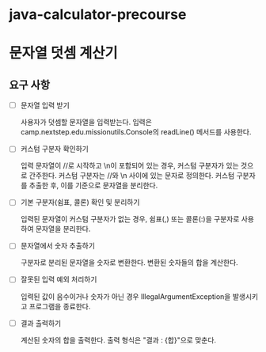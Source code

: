 # java-calculator-precourse

# 문자열 덧셈 계산기

## 요구 사항

- [ ] 문자열 입력 받기

  사용자가 덧셈할 문자열을 입력받는다.
  입력은 camp.nextstep.edu.missionutils.Console의 readLine() 메서드를 사용한다.


- [ ] 커스텀 구분자 확인하기

  입력 문자열이 //로 시작하고 \n이 포함되어 있는 경우, 커스텀 구분자가 있는 것으로 간주한다.
  커스텀 구분자는 //와 \n 사이에 있는 문자로 정의한다.
  커스텀 구분자를 추출한 후, 이를 기준으로 문자열을 분리한다.


- [ ] 기본 구분자(쉼표, 콜론) 확인 및 분리하기

  입력된 문자열이 커스텀 구분자가 없는 경우, 쉼표(,) 또는 콜론(:)을 구분자로 사용하여 문자열을 분리한다.


- [ ] 문자열에서 숫자 추출하기

  구분자로 분리된 문자열을 숫자로 변환한다.
  변환된 숫자들의 합을 계산한다.


- [ ] 잘못된 입력 예외 처리하기

  입력된 값이 음수이거나 숫자가 아닌 경우 IllegalArgumentException을 발생시키고 프로그램을 종료한다.


- [ ] 결과 출력하기

  계산된 숫자의 합을 출력한다.
  출력 형식은 "결과 : {합}"으로 맞춘다.